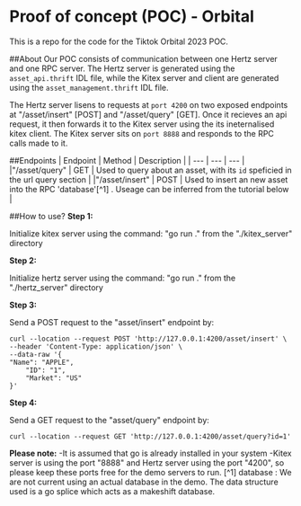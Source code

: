 # Proof of concept (POC) - Orbital

This is a repo for the code for the Tiktok Orbital 2023 POC.


##About
Our POC consists of communication between one Hertz server and one RPC server. The Hertz server is generated using the `asset_api.thrift` IDL file, while the Kitex server and client are generated using the `asset_management.thrift` IDL file.

The Hertz server lisens to requests at `port 4200` on two exposed endpoints at "/asset/insert" [POST] and "/asset/query" [GET]. Once it recieves an api request, it then forwards it to the Kitex server using the its ineternalised kitex client. The Kitex server sits on `port 8888` and responds to the RPC calls made to it.


##Endpoints
| Endpoint | Method | Description |
| --- | --- | --- |
|"/asset/query" | GET | Used to query about an asset, with its `id` speficied in the url query section |
|"/asset/insert" | POST | Used to insert an new asset into the RPC 'database'[^1] . Useage can be inferred from the tutorial below |


##How to use?
**Step 1:**

Initialize kitex server using the command:
"go run ."
from the "./kitex_server" directory


**Step 2:**

Initialize hertz server using the command:
"go run ."
from the "./hertz_server" directory

**Step 3:**

Send a POST request to the "asset/insert" endpoint by:

```
curl --location --request POST 'http://127.0.0.1:4200/asset/insert' \
--header 'Content-Type: application/json' \
--data-raw '{
"Name": "APPLE",
	"ID": "1",
	"Market": "US"
}'
```


**Step 4:**

Send a GET request to the "asset/query" endpoint by:
```
curl --location --request GET 'http://127.0.0.1:4200/asset/query?id=1'
```


**Please note:** 
-It is assumed that go is already installed in your system
-Kitex server is using the port "8888" and Hertz server using the port "4200", so please keep these ports free for the demo servers to run. 
[^1] database : We are not current using an actual database in the demo. The data structure used is a go splice which acts as a makeshift database.
